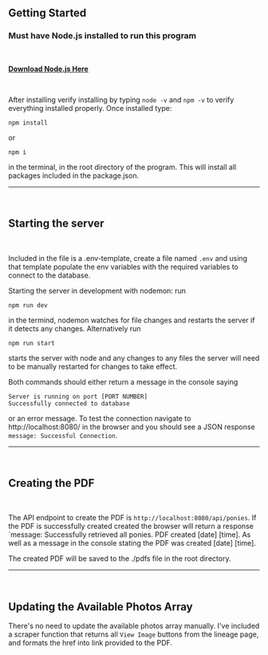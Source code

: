 ## Getting Started

### **Must have Node.js installed to run this program**

<br>

**[Download Node.js Here](https://nodejs.org/en/download/)**

<br>

After installing verify installing by typing `node -v` and `npm -v` to verify everything installed properly. Once installed type:

```
npm install
```

or

```
npm i
```

in the terminal, in the root directory of the program. This will install all packages included in the package.json.

---

<br>

## Starting the server

<br>

Included in the file is a .env-template, create a file named `.env` and using that template populate the env variables with the required variables to connect to the database.

Starting the server in development with nodemon: run

```
npm run dev
```

in the termind, nodemon watches for file changes and restarts the server if it detects any changes. Alternatively run

```
npm run start
```

starts the server with node and any changes to any files the server will need to be manually restarted for changes to take effect.

Both commands should either return a message in the console saying

```
Server is running on port [PORT NUMBER]
Successfully connected to database
```

or an error message. To test the connection navigate to http://localhost:8080/ in the browser and you should see a JSON response `message: Successful Connection`.

---

<br>

## Creating the PDF

<br>

The API endpoint to create the PDF is `http://localhost:8080/api/ponies`. If the PDF is successfully created created the browser will return a response `message: Successfully retrieved all ponies. PDF created [date] [time]. As well as a message in the console stating the PDF was created [date] [time].

The created PDF will be saved to the ./pdfs file in the root directory.

---

<br>

## Updating the Available Photos Array

There's no need to update the available photos array manually. I've included a scraper function that returns all `View Image` buttons from the lineage page, and formats the href into link provided to the PDF.
